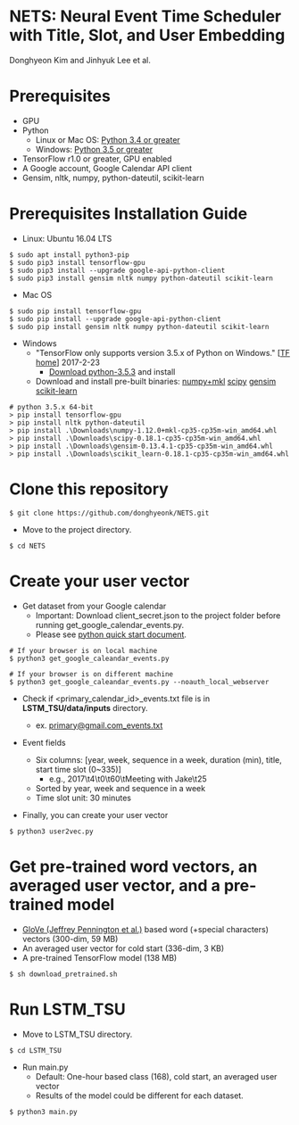 # NETS: Neural Event Time Scheduler with Title, Slot, and User Embedding
Donghyeon Kim and Jinhyuk Lee et al.

# Prerequisites
* GPU
* Python
    * Linux or Mac OS: [Python 3.4 or greater](https://www.python.org/downloads/)
    * Windows: [Python 3.5 or greater](https://www.python.org/downloads/)
* TensorFlow r1.0 or greater, GPU enabled
* A Google account, Google Calendar API client
* Gensim, nltk, numpy, python-dateutil, scikit-learn

# Prerequisites Installation Guide
* Linux: Ubuntu 16.04 LTS
```
$ sudo apt install python3-pip
$ sudo pip3 install tensorflow-gpu
$ sudo pip3 install --upgrade google-api-python-client
$ sudo pip3 install gensim nltk numpy python-dateutil scikit-learn
```

* Mac OS
```
$ sudo pip install tensorflow-gpu
$ sudo pip install --upgrade google-api-python-client
$ sudo pip install gensim nltk numpy python-dateutil scikit-learn
```

* Windows
    * "TensorFlow only supports version 3.5.x of Python on Windows." [[TF home](https://www.tensorflow.org/install/install_windows)] 2017-2-23
        * [Download python-3.5.3](https://www.python.org/ftp/python/3.5.3/python-3.5.3-amd64.exe) and install
    * Download and install pre-built binaries:
[numpy+mkl](http://www.lfd.uci.edu/~gohlke/pythonlibs/#numpy)
[scipy](http://www.lfd.uci.edu/~gohlke/pythonlibs/#scipy)
[gensim](http://www.lfd.uci.edu/~gohlke/pythonlibs/#gensim)
[scikit-learn](http://www.lfd.uci.edu/~gohlke/pythonlibs/#scikit-learn)
```
# python 3.5.x 64-bit
> pip install tensorflow-gpu
> pip install nltk python-dateutil
> pip install .\Downloads\numpy-1.12.0+mkl-cp35-cp35m-win_amd64.whl
> pip install .\Downloads\scipy-0.18.1-cp35-cp35m-win_amd64.whl
> pip install .\Downloads\gensim-0.13.4.1-cp35-cp35m-win_amd64.whl
> pip install .\Downloads\scikit_learn-0.18.1-cp35-cp35m-win_amd64.whl
```

# Clone this repository
```
$ git clone https://github.com/donghyeonk/NETS.git
```

* Move to the project directory.
```
$ cd NETS
```



# Create your user vector
* Get dataset from your Google calendar
    * Important: Download client_secret.json to the project folder before running get_google_calendar_events.py.
    * Please see [python quick start document](https://developers.google.com/google-apps/calendar/quickstart/python#step_1_turn_on_the_api_name).
```
# If your browser is on local machine
$ python3 get_google_caleandar_events.py
```
```
# If your browser is on different machine
$ python3 get_google_caleandar_events.py --noauth_local_webserver
```
* Check if &lt;primary_calendar_id>_events.txt file is in **LSTM_TSU/data/inputs** directory.
    * ex. primary@gmail.com_events.txt
* Event fields
    * Six columns: [year, week, sequence in a week, duration (min), title, start time slot (0~335)]
        * e.g., 2017\t4\t0\t60\tMeeting with Jake\t25
    * Sorted by year, week and sequence in a week
    * Time slot unit: 30 minutes

* Finally, you can create your user vector
```
$ python3 user2vec.py
```

# Get pre-trained word vectors, an averaged user vector, and a pre-trained model
* [GloVe (Jeffrey Pennington et al.)](http://nlp.stanford.edu/projects/glove/) based word (+special characters) vectors (300-dim, 59 MB)
* An averaged user vector for cold start (336-dim, 3 KB) 
* A pre-trained TensorFlow model (138 MB)
```
$ sh download_pretrained.sh
```

# Run LSTM_TSU
* Move to LSTM_TSU directory.
```
$ cd LSTM_TSU
```

* Run main.py
    * Default: One-hour based class (168), cold start, an averaged user vector
    * Results of the model could be different for each dataset.
```
$ python3 main.py
```
